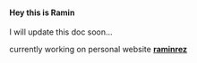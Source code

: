#### Hey this is Ramin

I will update this doc soon...

currently working on personal website **[raminrez](https://raminrez.vercel.app/)**
